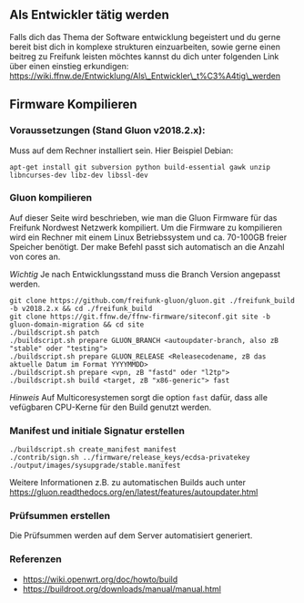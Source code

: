 ## Als Entwickler tätig werden

Falls dich das Thema der Software entwicklung begeistert und du gerne bereit bist dich in komplexe strukturen einzuarbeiten, sowie gerne einen beitreg zu Freifunk leisten möchtes kannst du dich unter folgenden Link über einen einstieg erkundigen:
https://wiki.ffnw.de/Entwicklung/Als\_Entwickler\_t%C3%A4tig\_werden

## Firmware Kompilieren

### Voraussetzungen (Stand Gluon v2018.2.x):

Muss auf dem Rechner installiert sein. Hier Beispiel Debian:

    apt-get install git subversion python build-essential gawk unzip libncurses-dev libz-dev libssl-dev

### Gluon kompilieren

Auf dieser Seite wird beschrieben, wie man die Gluon Firmware für das Freifunk Nordwest Netzwerk kompiliert. Um die Firmware zu kompilieren wird ein Rechner mit einem Linux Betriebssystem und ca. 70-100GB freier Speicher benötigt. Der make Befehl passt sich automatisch an die Anzahl von cores an.

*Wichtig* Je nach Entwicklungsstand muss die Branch Version angepasst werden.

    git clone https://github.com/freifunk-gluon/gluon.git ./freifunk_build -b v2018.2.x && cd ./freifunk_build
    git clone https://git.ffnw.de/ffnw-firmware/siteconf.git site -b gluon-domain-migration && cd site
    ./buildscript.sh patch
    ./buildscript.sh prepare GLUON_BRANCH <autoupdater-branch, also zB "stable" oder "testing">
    ./buildscript.sh prepare GLUON_RELEASE <Releasecodename, zB das aktuelle Datum im Format YYYYMMDD>
    ./buildscript.sh prepare <vpn, zB "fastd" oder "l2tp">
    ./buildscript.sh build <target, zB "x86-generic"> fast

*Hinweis* Auf Multicoresystemen sorgt die option `fast` dafür, dass alle vefügbaren CPU-Kerne für den Build genutzt werden.

### Manifest und initiale Signatur erstellen

    ./buildscript.sh create_manifest manifest
    ./contrib/sign.sh ../firmware/release_keys/ecdsa-privatekey ./output/images/sysupgrade/stable.manifest

Weitere Informationen z.B. zu automatischen Builds auch unter https://gluon.readthedocs.org/en/latest/features/autoupdater.html

### Prüfsummen erstellen

Die Prüfsummen werden auf dem Server automatisiert generiert.

### Referenzen

* https://wiki.openwrt.org/doc/howto/build
* https://buildroot.org/downloads/manual/manual.html
